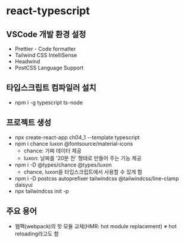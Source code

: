 # react-typescript
## VSCode 개발 환경 설정
+ Prettier - Code formatter
+ Tailwind CSS IntelliSense
+ Headwind
+ PostCSS Language Support

## 타입스크립트 컴파일러 설치
+ npm i -g typescript ts-node

## 프로젝트 생성
+ npx create-react-app ch04_1 --template typescript
+ npm i chance luxon @fontsource/material-icons
  + chance: 가짜 데이터 제공
  + luxon: 날짜를 '20분 전' 형태로 만들어 주는 기능 제공
+ npm i -D @types/chance @types/luxon
  + chance, luxon을 타입스크립트에서 사용할 수 있게 함
+ npm i -D postcss autoprefixer tailwindcss @tailwindcss/line-clamp daisyui
+ npx tailwindcss init -p

## 주요 용어
+ 웹팩(webpack)의 핫 모듈 교체(HMR: hot module replacement) ※ hot reloading라고도 함
